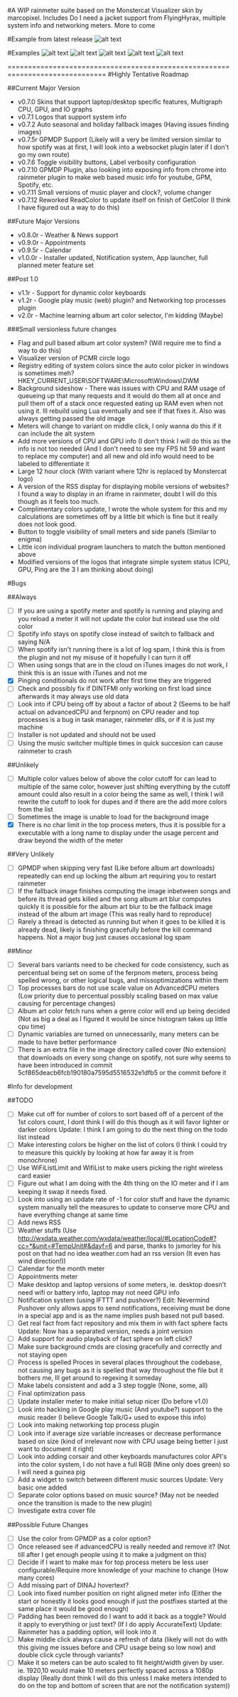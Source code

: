 #A WIP rainmeter suite based on the Monstercat Visualizer skin by marcopixel.
Includes Do I need a jacket support from FlyingHyrax, multiple system info and networking meters. More to come

#Example from latest release
![alt text](http://i.imgur.com/QGcgfsr.png "Example of full dev setup using Google Play Music")

#Examples
![alt text](http://i.imgur.com/0RQkrPo.png "Example using Spotify album art")
![alt text](http://i.imgur.com/xMnjmQ3.png "Example using iTunes album art")
![alt text](http://i.imgur.com/oQHPdZH.png "Example using Google Play Music album art")
![alt text](http://i.imgur.com/Nihw4QV.png "Example using iTunes genre")
![alt text](http://i.imgur.com/YupiDIK.png "Example using iTunes genre and album art")


==============================================================================
#Highly Tentative Roadmap

##Current Major Version
* v0.7.0  Skins that support laptop/desktop specific features, Multigraph CPU, GPU, and IO graphs  
* v0.7.1 Logos that support system info  
* v0.7.2 Auto seasonal and holiday fallback images (Having issues finding images)  
* v0.7.5r GPMDP Support (Likely will a very be limited version similar to how spotify was at first, I will look into a websocket plugin later if I don't go my own route)  
* v0.7.6  Toggle visibility buttons, Label verbosity configuration  
* v0.7.10 GPMDP Plugin, also looking into exposing info from chrome into rainmeter plugin to make web based music info for youtube, GPM, Spotify, etc.  
* v0.7.11 Small versions of music player and clock?, volume changer  
* v0.7.12 Reworked ReadColor to update itself on finish of GetColor (I think I have figured out a way to do this)

##Future Major Versions
* v0.8.0r - Weather & News support  
* v0.9.0r - Appointments  
* v0.9.5r - Calendar  
* v1.0.0r - Installer updated, Notification system, App launcher, full planned meter feature set  

##Post 1.0
* v1.1r - Support for dynamic color keyboards  
* v1.2r - Google play music (web) plugin? and Networking top processes plugin  
* v2.0r - Machine learning album art color selector, I'm kidding (Maybe)  

###Small versionless future changes
* Flag and pull based album art color system? (Will require me to find a way to do this)  
* Visualizer version of PCMR circle logo  
* Registry editing of system colors since the auto color picker in windows is sometimes meh? HKEY_CURRENT_USER\SOFTWARE\Microsoft\Windows\DWM  
* Background sideshow - There was issues with CPU and RAM usage of queueing up that many requests and it would do them all at once and pull them off of a stack once requested eating up RAM even when not using it. Ill rebuild using Lua eventually and see if that fixes it. Also was always getting passed the old image  
* Meters will change to variant on middle click, I only wanna do this if it can include the alt system  
* Add more versions of CPU and GPU info (I don't think I will do this as the info is not too needed (And I don't need to see my FPS hit 59 and want to replace my computer) and all new and old info would need to be labeled to differentiate it 
* Large 12 hour clock (With variant where 12hr is replaced by Monstercat logo)  
* A version of the RSS display for displaying mobile versions of websites? I found a way to display in an iframe in rainmeter, doubt I will do this though as it feels too much.  
* Complimentary colors update, I wrote the whole system for this and my calculations are sometimes off by a little bit which is fine but it really does not look good.  
* Button to toggle visibility of small meters and side panels (Similar to enigma)  
* Little icon individual program launchers to match the button mentioned above  
* Modified versions of the logos that integrate simple system status (CPU, GPU, Ping are the 3 I am thinking about doing)  

#Bugs

##Always
- [ ] If you are using a spotify meter and spotify is running and playing and you reload a meter it will not update the color but instead use the old color
- [ ] Spotify info stays on spotify close instead of switch to fallback and saying N/A
- [ ] When spotify isn't running there is a lot of log spam, I think this is from the plugin and not my misuse of it hopefully I can turn it off
- [ ] When using songs that are in the cloud on iTunes images do not work, I think this is an issue with iTunes and not me
- [X] Pinging conditionals do not work after first time they are triggered
- [ ] Check and possibly fix if DINTFMI only working on first load since afterwards it may always use old data
- [ ] Look into if CPU being off by about a factor of about 2 (Seems to be half actual on advancedCPU and ferpnom) on CPU reader and top processes is a bug in task manager, rainmeter dlls, or if it is just my machine
- [ ] Installer is not updated and should not be used
- [ ] Using the music switcher multiple times in quick succesion can cause rainmeter to crash

##Unlikely
- [ ] Multiple color values below of above the color cutoff for can lead to multiple of the same color, however just shifting everything by the cutoff amount could also result in a color being the same as well, I think I will rewrite the cutoff to look for dupes and if there are the add more colors from the list
- [ ] Sometimes the image is unable to load for the background image
- [X] There is no char limit in the top process meters, thus it is possible for a executable with a long name to display under the usage percent and draw beyond the width of the meter

##Very Unlikely
- [ ] GPMDP when skipping very fast (Like before album art downloads) repeatedly can end up locking the album art requiring you to restart rainmeter
- [ ] If the fallback image finishes computing the image inbetween songs and before its thread gets killed and the song album art blur computes quickly it is possible for the album art blur to be the fallback image instead of the album art image (This was really hard to reproduce)
- [ ] Rarely a thread is detected as running but when it goes to be killed it is already dead, likely is finishing gracefully before the kill command happens. Not a major bug just causes occasional log spam

##Minor
- [ ] Several bars variants need to be checked for code consistency, such as percentual being set on some of the ferpnom meters, process being spelled wrong, or other logical bugs, and missoptimizations within them
- [ ] Top processes bars do not use scale value on AdvancedCPU meters (Low priority due to percentual possibly scaling based on max value causing for percentage changes)
- [ ] Album art color fetch runs when a genre color will end up being decided (Not as big a deal as I figured it would be since histogram takes up little cpu time)
- [ ] Dynamic variables are turned on unnecessarily, many meters can be made to have better performance
- [ ] There is an extra file in the image directory called cover (No extension) that downloads on every song change on spotify, not sure why seems to have been introduced in commit 5cf865deacb6fcb190180a7595d5516532e1dfb5 or the commit before it

#Info for development

##TODO
- [ ] Make cut off for number of colors to sort based off of a percent of the 1st colors count, I dont think I will do this though as it will favor lighter or darker colors Update: I think I am going to do the next thing on the todo list instead
- [ ] Make interesting colors be higher on the list of colors (I think I could try to measure this quickly by looking at how far away it is from monochrone)
- [ ] Use WiFiListLimit and WifiList to make users picking the right wireless card easier
- [ ] Figure out what I am doing with the 4th thing on the IO meter and if I am keeping it swap it needs fixed.
- [ ] Look into using an update rate of -1 for color stuff and have the dynamic system manually tell the measures to update to conserve more CPU and have everything change at same time
- [ ] Add news RSS
- [ ] Weather stuffs (Use http://wxdata.weather.com/wxdata/weather/local/#LocationCode#?cc=*&unit=#TempUnit#&dayf=6 and parse, thanks to jsmorley for his post on that had no idea weather.com had an rss version (It even has wind direction!))
- [ ] Calendar for the month meter
- [ ] Appointments meter
- [ ] Make desktop and laptop versions of some meters, ie. desktop doesn't need wifi or battery info, laptop may not need GPU info
- [ ] Notification system (using IFTTT and pushover?) Edit: Nevermind Pushover only allows apps to send notifications, receiving must be done in a special app and is as the name implies push based not pull based.
- [ ] Get real fact from fact repository and mix them in with fact sphere facts Update: Now has a separated version, needs a joint version
- [ ] Add support for audio playback of fact sphere on left click?
- [ ] Make sure background cmds are closing gracefully and correctly and not staying open
- [ ] Process is spelled Proces in several places throughout the codebase, not causing any bugs as it is spelled that way throughout the file but it bothers me, Ill get around to regexing it someday
- [ ] Make labels consistent and add a 3 step toggle (None, some, all)
- [ ] Final optimization pass
- [ ] Update installer meter to make initial setup nicer (Do before v1.0)
- [ ] Look into hacking in Google play music (And youtube?) support to the music reader (I believe Google Talk/G+ used to expose this info)
- [ ] Look into making networking top process plugin
- [ ] Look into if average size variable increases or decrease performance based on size (kind of irrelevant now with CPU usage being better I just want to document it right)
- [ ] Look into adding corsair and other keyboards manufactures color API's into the color system, I do not have a full RGB (Mine only does green) so I will need a guinea pig
- [ ] Add a widget to switch between different music sources Update: Very basic one added
- [ ] Separate color options based on music source? (May not be needed once the transition is made to the new plugin)
- [ ] Investigate extra cover file

##Possible Future Changes
- [ ] Use the color from GPMDP as a color option?
- [ ] Once released see if advancedCPU is really needed and remove it? (Not till after I get enough people using it to make a judgment on this)
- [ ] Decide if I want to make max for top process meters be less user configurable/Require more knowledge of your machine to change (How many cores)
- [ ] Add missing part of DINAJ hovertext?
- [ ] Look into fixed number position on right aligned meter info (Either the start or honestly it looks good enough if just the postfixes started at the same place it would be good enough)
- [ ] Padding has been removed do I want to add it back as a toggle? Would it apply to everything or just text? (If I do apply AccurateText) Update: Rainmeter has a padding option, will look into it
- [ ] Make middle click always cause a refresh of data (likely will not do with this giving me issues before and CPU usage being so low now) and double click cycle through variants?
- [ ] Make it so meters can be auto scaled to fit height/width given by user. ie. 1920,10 would make 10 meters perfectly spaced across a 1080p display (Really dont think I will do this unless I make meters intended to do on the top and bottom of screen that are not the notification system))